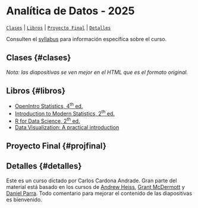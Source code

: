 # Analítica de Datos - 2025

[`Clases`](#clases) | [`Libros`](#libros) | [`Proyecto Final`](#projfinal) | [`Detalles`](#detalles)   

Consulten el [syllabus](https://rawcdn.githack.com/ccardonaandrade/analitica_2025/51e6ac9dd7cfc8ae96a8ce3692ed1692daf790eb/syllabus/syllabus.pdf) para información específica sobre el curso.

## Clases {#clases}

*Nota: las diapositivas se ven mejor en el HTML que es el formato original.*

## Libros {#libros}

- [OpenIntro Statistics, 4<sup>th</sup> ed.](https://www.openintro.org/book/os/)
- [Introduction to Modern Statistics, 2<sup>th</sup> ed.](https://openintro-ims.netlify.app/)
- [R for Data Science, 2<sup>th</sup> ed.](https://r4ds.hadley.nz/)
- [Data Visualization: A practical introduction](https://socviz.co/)

## Proyecto Final {#projfinal}

## Detalles {#detalles}
Este es un curso dictado por Carlos Cardona Andrade. Gran parte del material está basado en los cursos de [Andrew Heiss](https://evalsp24.classes.andrewheiss.com/), [Grant McDermott](https://github.com/uo-ec607/lectures) y [Daniel Parra](https://danielfparra.github.io/). Todo comentario para mejorar el contenido de las diapositivas es bienvenido.
